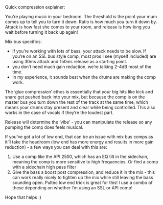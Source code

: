 Quick compression explainer:

You’re playing music in your bedroom. The threshold is the point your mum comes up to tell you to turn it down. Ratio is how much you turn it down by. Attack is how fast she comes to your room, and release is how long you wait before turning it back up again!

Mix bus specifics:

- if you’re working with lots of bass, your attack needs to be slow. If you’re on an SSL bus style comp, most pros I see (myself included) are using 30ms attack and 150ms release as a starting point. 
- you don’t need much gain reduction, we’re talking 2-4dB most of the time.
- In my experience, it sounds best when the drums are making the comp work. 

The ‘glue compression’ ethos is essentially that your big hits like kick and snare get pushed back into your mix, but because the comp is on the master bus you turn down the rest of the track at the same time, which means your drums stay present and clear while being controlled. This also works in the case of vocals if they’re the loudest part. 

Release will determine the ‘vibe’ - you can manipulate the release so any pumping the comp does feels musical.

If you’ve got a lot of low end, that can be an issue with mix bus comps as it’ll take the headroom (low end has more energy and results in more gain reduction) - a few ways you can deal with this are:
1. Use a comp like the API 2500, which has an EQ tilt in the sidechain, meaning the comp is more sensitive to high frequencies. Or find a comp with a sidechain high pass filter
2. Give the bass a boost post compression, and reduce it in the mix - this can work really nicely to tighten up the mix while still leaving the bass sounding open. Pultec low end trick is great for this!
I use a combo of these depending on whether I’m using an SSL or API comp!

Hope that helps :)